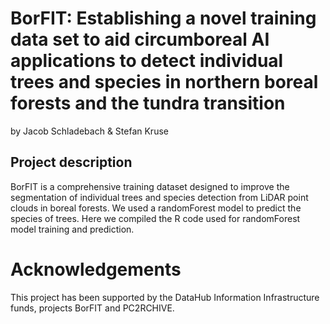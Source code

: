 # BorFIT: Establishing a novel training data set to aid circumboreal AI applications to detect individual trees and species in northern boreal forests and the tundra transition
by Jacob Schladebach & Stefan Kruse

## Project description
BorFIT is a comprehensive training dataset designed to improve the segmentation of individual trees and species detection from LiDAR point clouds in boreal forests. We used a randomForest model to predict the species of trees. Here we compiled the R code used for randomForest model training and prediction.

# Acknowledgements
This project has been supported by the DataHub Information Infrastructure funds, projects BorFIT and PC2RCHIVE.
